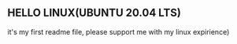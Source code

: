 ## HELLO LINUX(UBUNTU 20.04 LTS)
it's my first readme file, please support me with my linux expirience)


